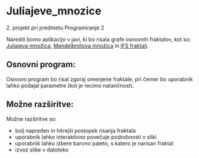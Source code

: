 # Juliajeve_mnozice
2\. projekt pri predmetu Programiranje 2

Naredili bomo aplikacijo v javi, ki bo risala grafe osnovnih fraktalov, kot so: [Juliajeva množica](https://en.wikipedia.org/wiki/Julia_set), [Mandelbrotova množica](https://en.wikipedia.org/wiki/Mandelbrot_set) in [IFS fraktali](https://en.wikipedia.org/wiki/Iterated_function_system).

## Osnovni program:

Osnovni program bo risal zgoraj omenjene fraktale, pri čemer bo uporabnik lahko podajal parametre (kot je recimo natančnost).

## Možne razširitve:

Možne razširitve so:
  * bolj napreden in hitrejši postopek risanja fraktala
  * uporabnik lahko interaktivno povečuje podrobnosti v sliki
  * uporabnik lahko izbere barvno paleto, s katero je narisan fraktal
  * izvoz slike v datoteko


